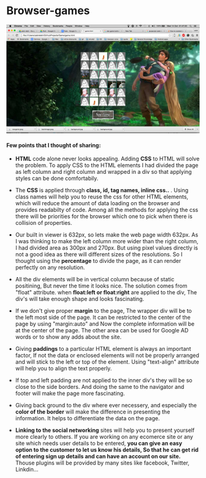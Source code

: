 # Browser-games

![output](https://github.com/Zakir289/Browser-games/blob/master/Memorygame.png)






 

#### Few points that I thought of sharing:

- **HTML** code alone never looks appealing. Adding **CSS** to HTML will solve the problem.  To apply CSS to the HTML elements I had divided the page as left column and right column and wrapped in a div so that applying styles can be done comfortabily.


- The **CSS** is applied through **class, id, tag names, inline css..** . Using class names will help you to reuse the css for other HTML elements, which will reduce the amount of data loading on the browser and provides readabilty of code. Among all the methods for applying the css there will be priorities for the browser which one to pick when there is collision of properties.


- Our built in viewer is 632px, so lets make the web page width 632px. As I was thinking to make the left column more wider than the right column, I had divided area as 300px and 270px. But using pixel values directly is not a good idea as there will different sizes of the resolutions. So I thought using the **percentage** to divide the page, as it can render perfectly on any resolution.



- All the div elements will be in vertical column because of static positining, But never the time it looks nice. The solution comes from "float" attribute. when **float:left or float:right** are applied to the div, The div's will take enough shape and looks fascinating.



- If we don't give proper **margin** to the page, The wrapper div will be to the left most side of the page. It can be restricted to the center of the page by using "margin:auto" and Now the complete information will be at the center of the page. The other area can be used for Google AD words or to show any adds about the site. 



- Giving **paddings** to a particular HTML element is always an important factor, If not the data or enclosed elements will not be properly arranged and will stick to the left or top of the element. Using "text-align" attribute will help you to align the text properly. 



- If top and left padding are not applied to the inner div's they will be so close to the side borders. And doing the same to the navigator and footer will make the page more fascinating.



- Giving back ground to the div where ever necessery, and especially the **color of the border** will make the difference in presenting the information. It helps to differentiate the data on the page.



- **Linking to the social networking** sites will help you to present yourself more clearly to others. If you are working on  any ecomerce site or any site which needs user details to be entered, **you can give an easy option to the customer to let us know his details, So that he can get rid of entering sign up details and can have an account on our site.** Thouse plugins will be provided by many sites like facebook, Twitter, Linkdin...
